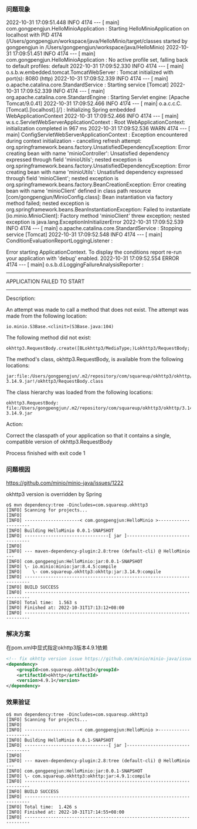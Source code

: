 
### 问题现象

2022-10-31 17:09:51.448  INFO 4174 --- [           main] com.gongpengjun.HelloMinioApplication    : Starting HelloMinioApplication on localhost with PID 4174 (/Users/gongpengjun/workspace/java/HelloMinio/target/classes started by gongpengjun in /Users/gongpengjun/workspace/java/HelloMinio)
2022-10-31 17:09:51.451  INFO 4174 --- [           main] com.gongpengjun.HelloMinioApplication    : No active profile set, falling back to default profiles: default
2022-10-31 17:09:52.330  INFO 4174 --- [           main] o.s.b.w.embedded.tomcat.TomcatWebServer  : Tomcat initialized with port(s): 8080 (http)
2022-10-31 17:09:52.339  INFO 4174 --- [           main] o.apache.catalina.core.StandardService   : Starting service [Tomcat]
2022-10-31 17:09:52.339  INFO 4174 --- [           main] org.apache.catalina.core.StandardEngine  : Starting Servlet engine: [Apache Tomcat/9.0.41]
2022-10-31 17:09:52.466  INFO 4174 --- [           main] o.a.c.c.C.[Tomcat].[localhost].[/]       : Initializing Spring embedded WebApplicationContext
2022-10-31 17:09:52.466  INFO 4174 --- [           main] w.s.c.ServletWebServerApplicationContext : Root WebApplicationContext: initialization completed in 967 ms
2022-10-31 17:09:52.536  WARN 4174 --- [           main] ConfigServletWebServerApplicationContext : Exception encountered during context initialization - cancelling refresh attempt: org.springframework.beans.factory.UnsatisfiedDependencyException: Error creating bean with name 'minioController': Unsatisfied dependency expressed through field 'minioUtils'; nested exception is org.springframework.beans.factory.UnsatisfiedDependencyException: Error creating bean with name 'minioUtils': Unsatisfied dependency expressed through field 'minioClient'; nested exception is org.springframework.beans.factory.BeanCreationException: Error creating bean with name 'minioClient' defined in class path resource [com/gongpengjun/MinioConfig.class]: Bean instantiation via factory method failed; nested exception is org.springframework.beans.BeanInstantiationException: Failed to instantiate [io.minio.MinioClient]: Factory method 'minioClient' threw exception; nested exception is java.lang.ExceptionInInitializerError
2022-10-31 17:09:52.539  INFO 4174 --- [           main] o.apache.catalina.core.StandardService   : Stopping service [Tomcat]
2022-10-31 17:09:52.548  INFO 4174 --- [           main] ConditionEvaluationReportLoggingListener :

Error starting ApplicationContext. To display the conditions report re-run your application with 'debug' enabled.
2022-10-31 17:09:52.554 ERROR 4174 --- [           main] o.s.b.d.LoggingFailureAnalysisReporter   :

***************************
APPLICATION FAILED TO START
***************************

Description:

An attempt was made to call a method that does not exist. The attempt was made from the following location:

    io.minio.S3Base.<clinit>(S3Base.java:104)

The following method did not exist:

    okhttp3.RequestBody.create([BLokhttp3/MediaType;)Lokhttp3/RequestBody;

The method's class, okhttp3.RequestBody, is available from the following locations:

    jar:file:/Users/gongpengjun/.m2/repository/com/squareup/okhttp3/okhttp/3.14.9/okhttp-3.14.9.jar!/okhttp3/RequestBody.class

The class hierarchy was loaded from the following locations:

    okhttp3.RequestBody: file:/Users/gongpengjun/.m2/repository/com/squareup/okhttp3/okhttp/3.14.9/okhttp-3.14.9.jar


Action:

Correct the classpath of your application so that it contains a single, compatible version of okhttp3.RequestBody


Process finished with exit code 1


### 问题根因

https://github.com/minio/minio-java/issues/1222

okhttp3 version is overridden by Spring

```shell
o$ mvn dependency:tree -Dincludes=com.squareup.okhttp3
[INFO] Scanning for projects...
[INFO]
[INFO] ---------------------< com.gongpengjun:HelloMinio >---------------------
[INFO] Building HelloMinio 0.0.1-SNAPSHOT
[INFO] --------------------------------[ jar ]---------------------------------
[INFO]
[INFO] --- maven-dependency-plugin:2.8:tree (default-cli) @ HelloMinio ---
[INFO] com.gongpengjun:HelloMinio:jar:0.0.1-SNAPSHOT
[INFO] \- io.minio:minio:jar:8.4.5:compile
[INFO]    \- com.squareup.okhttp3:okhttp:jar:3.14.9:compile
[INFO] ------------------------------------------------------------------------
[INFO] BUILD SUCCESS
[INFO] ------------------------------------------------------------------------
[INFO] Total time:  1.563 s
[INFO] Finished at: 2022-10-31T17:13:12+08:00
[INFO] ------------------------------------------------------------------------
```

### 解决方案

在pom.xml中显式指定okhttp3版本4.9.1依赖

```xml
<!-- fix okhttp version issue https://github.com/minio/minio-java/issues/1222 -->
<dependency>
    <groupId>com.squareup.okhttp3</groupId>
    <artifactId>okhttp</artifactId>
    <version>4.9.1</version>
</dependency>
```

### 效果验证

```shell
o$ mvn dependency:tree -Dincludes=com.squareup.okhttp3
[INFO] Scanning for projects...
[INFO]
[INFO] ---------------------< com.gongpengjun:HelloMinio >---------------------
[INFO] Building HelloMinio 0.0.1-SNAPSHOT
[INFO] --------------------------------[ jar ]---------------------------------
[INFO]
[INFO] --- maven-dependency-plugin:2.8:tree (default-cli) @ HelloMinio ---
[INFO] com.gongpengjun:HelloMinio:jar:0.0.1-SNAPSHOT
[INFO] \- com.squareup.okhttp3:okhttp:jar:4.9.1:compile
[INFO] ------------------------------------------------------------------------
[INFO] BUILD SUCCESS
[INFO] ------------------------------------------------------------------------
[INFO] Total time:  1.426 s
[INFO] Finished at: 2022-10-31T17:14:55+08:00
[INFO] ------------------------------------------------------------------------
```
